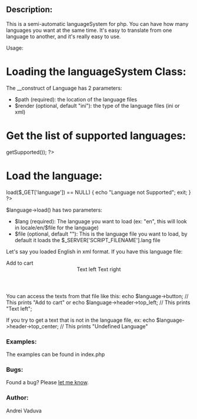 Description:
-
This is a semi-automatic languageSystem for php. You can have how many languages you want at the same time. It's easy to translate from one language to another, and it's really easy to use.

Usage:
# Loading the languageSystem Class:
<?php
	require_once("Language.class.php");
	$language = new Language("locale","xml");
?>
The __construct of Language has 2 parameters:
* $path (required): the location of the language files
* $render (optional, default "ini"): the type of the language files (ini or xml)

# Get the list of supported languages:
<?php
	print_r($language->getSupported());
?>

# Load the language:
<?php
	if($language->load($_GET['language']) == NULL)
	{
		echo "Language not Supported";
		exit;
	}
?>

$language->load() has two parameters:
* $lang (required): The language you want to load (ex: "en", this will look in locale/en/$file for the language) 
* $file (optional, default ""): This is the language file you want to load, by default it loads the $_SERVER['SCRIPT_FILENAME'].lang file

Let's say you loaded English in xml format.
If you have this language file:

<?xml version="1.0" encoding="UTF-8"?> 
<language>
		<button_add>Add to cart</button_add>
		<header>
			<top_left>Text left</top_left>
			<top_right>Text right</top_right>
		</header>
</language>

You can access the texts from that file like this:
echo $language->button; // This prints "Add to cart"
or
echo $language->header->top_left; // This prints "Text left";

If you try to get a text that is not in the language file, ex:
echo $language->header->top_center; // This prints "Undefined Language"

### Examples:
The examples can be found in index.php

### Bugs:

Found a bug? Please [let me know](https://github.com/lynxaegon/extendedTextarea/issues).

### Author:
Andrei Vaduva

